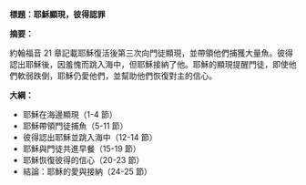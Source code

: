 **標題：耶穌顯現，彼得認罪**

**摘要：**

約翰福音 21 章記載耶穌復活後第三次向門徒顯現，並帶領他們捕獲大量魚。彼得認出耶穌後，因羞愧而跳入海中，但耶穌接納了他。耶穌的顯現提醒門徒，即使他們軟弱跌倒，耶穌仍愛他們，並幫助他們恢復對主的信心。

**大綱：**

* 耶穌在海邊顯現（1-4 節）
* 耶穌帶領門徒捕魚（5-11 節）
* 彼得認出耶穌並跳入海中（12-14 節）
* 耶穌與門徒共進早餐（15-19 節）
* 耶穌恢復彼得的信心（20-23 節）
* 結論：耶穌的愛與接納（24-25 節）